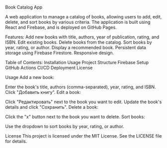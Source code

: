 Book Catalog App

A web application to manage a catalog of books, allowing users to add, edit, delete, and sort books by various criteria. The application is built using React and Firebase, and is deployed on GitHub Pages.

Features: 
Add new books with title, authors, year of publication, rating, and ISBN.
Edit existing books.
Delete books from the catalog.
Sort books by year, rating, or author.
Display a recommended book.
Persistent data storage using Firebase Firestore.
Responsive design.

Table of Contents: 
Installation
Usage
Project Structure
Firebase Setup
GitHub Actions CI/CD
Deployment
License

Usage
Add a new book:

Enter the book's title, authors (comma-separated), year, rating, and ISBN.
Click "Добавить книгу".
Edit a book:

Click "Редактировать" next to the book you want to edit.
Update the book's details and click "Сохранить".
Delete a book:

Click the "x" button next to the book you want to delete.
Sort books:

Use the dropdown to sort books by year, rating, or author.


License
This project is licensed under the MIT License. See the LICENSE file for details.